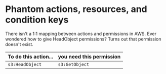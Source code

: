 # Phantom actions, resources, and condition keys

There isn't a 1:1 mapping between actions and permissions in AWS. Ever wondered how to give HeadObject permissions? Turns out that permission doesn't exist.

To do this action... | you need this permission
--- | ---
`s3:HeadObject` | `s3:GetObject`
